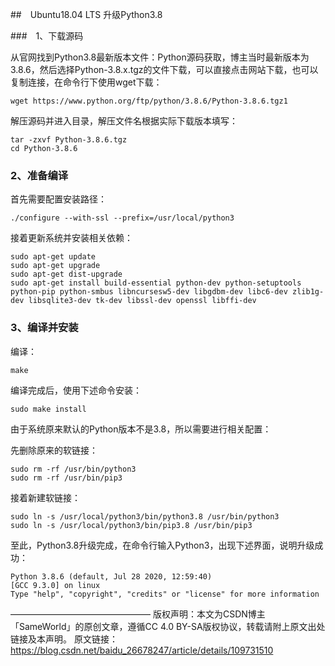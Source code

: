 ##　Ubuntu18.04 LTS 升级Python3.8

###　1、下载源码

从官网找到Python3.8最新版本文件：Python源码获取，博主当时最新版本为3.8.6，然后选择Python-3.8.x.tgz的文件下载，可以直接点击网站下载，也可以复制连接，在命令行下使用wget下载：

```
wget https://www.python.org/ftp/python/3.8.6/Python-3.8.6.tgz1
```

解压源码并进入目录，解压文件名根据实际下载版本填写：

```
tar -zxvf Python-3.8.6.tgz
cd Python-3.8.6
```


### 2、准备编译
首先需要配置安装路径：

```
./configure --with-ssl --prefix=/usr/local/python3
```

接着更新系统并安装相关依赖：

```
sudo apt-get update
sudo apt-get upgrade
sudo apt-get dist-upgrade
sudo apt-get install build-essential python-dev python-setuptools python-pip python-smbus libncursesw5-dev libgdbm-dev libc6-dev zlib1g-dev libsqlite3-dev tk-dev libssl-dev openssl libffi-dev
```


### 3、编译并安装
编译：

```
make
```

编译完成后，使用下述命令安装：

```
sudo make install
```

由于系统原来默认的Python版本不是3.8，所以需要进行相关配置：

先删除原来的软链接：

````
sudo rm -rf /usr/bin/python3
sudo rm -rf /usr/bin/pip3
````


接着新建软链接：

```
sudo ln -s /usr/local/python3/bin/python3.8 /usr/bin/python3
sudo ln -s /usr/local/python3/bin/pip3.8 /usr/bin/pip3
```


至此，Python3.8升级完成，在命令行输入Python3，出现下述界面，说明升级成功：

```
Python 3.8.6 (default, Jul 28 2020, 12:59:40) 
[GCC 9.3.0] on linux
Type "help", "copyright", "credits" or "license" for more information
```


————————————————
版权声明：本文为CSDN博主「SameWorld」的原创文章，遵循CC 4.0 BY-SA版权协议，转载请附上原文出处链接及本声明。
原文链接：https://blog.csdn.net/baidu_26678247/article/details/109731510